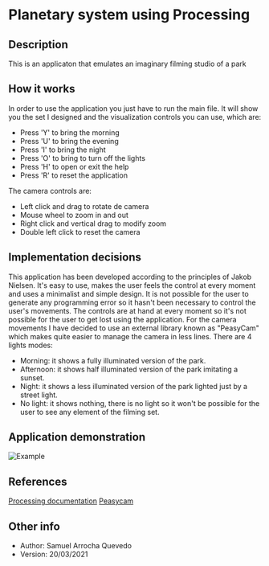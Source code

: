 # Planetary system using Processing
## Description
This is an applicaton that emulates an imaginary filming studio of a park
## How it works
In order to use the application you just have to run the main file. It will show you the set I designed and the visualization controls you can use, which are:
* Press 'Y' to bring the morning
* Press 'U' to bring the evening
* Press 'I' to bring the night
* Press 'O' to bring to turn off the lights
* Press 'H' to open or exit the help
* Press 'R' to reset the application

The camera controls are:
* Left click and drag to rotate de camera
* Mouse wheel to zoom in and out
* Right click and vertical drag to modify zoom
* Double left click to reset the camera

## Implementation decisions
This application has been developed according to the principles of Jakob Nielsen. It's easy to use, makes the user feels the control at every moment and uses a minimalist and simple design. It is not possible for the user to generate any programming error so it hasn't been necessary to control the user's movements. The controls are at hand at every moment so it's not possible for the user to get lost using the application.
For the camera movements I have decided to use an external library known as "PeasyCam" which makes quite easier to manage the camera in less lines.
There are 4 lights modes:
* Morning: it shows a fully illuminated version of the park.
* Afternoon: it shows half illuminated version of the park imitating a sunset.
* Night: it shows a less illuminated version of the park lighted just by a street light.
* No light: it shows nothing, there is no light so it won't be possible for the user to see any element of the filming set.
## Application demonstration
![Example](https://github.com/Samuel-AQ/Planetary-system/blob/develop/data/Demonstration/example.gif?raw=true)
## References
[Processing documentation](https://processing.org/reference/)
[Peasycam](http://mrfeinberg.com/peasycam/)
## Other info
* Author: Samuel Arrocha Quevedo
* Version: 20/03/2021
